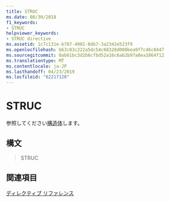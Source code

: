 ```yaml
---
title: STRUC
ms.date: 08/30/2018
f1_keywords:
- STRUC
helpviewer_keywords:
- STRUC directive
ms.assetid: 1c7c131e-b787-4902-8db7-3a2342e523f9
ms.openlocfilehash: b63c83c222a5dc54c68328d008bea9f7c46c8447
ms.sourcegitcommit: 0ab61bc3d2b6cfbd52a16c6ab2b97a8ea1864f12
ms.translationtype: MT
ms.contentlocale: ja-JP
ms.lasthandoff: 04/23/2019
ms.locfileid: "62217120"
---
```

# <a name="struc"></a>STRUC

参照してください[構造体](../../assembler/masm/struct-masm.md)します。

## <a name="syntax"></a>構文

> STRUC

## <a name="see-also"></a>関連項目

[ディレクティブ リファレンス](../../assembler/masm/directives-reference.md)<br/>